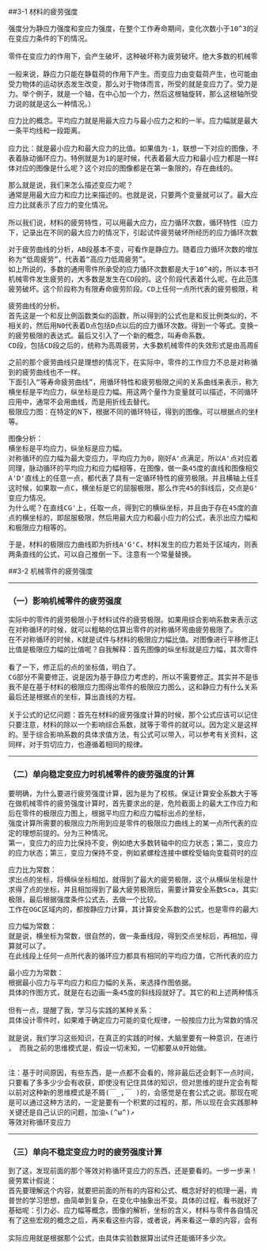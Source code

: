##3-1 材料的疲劳强度
<pre>
强度分为静应力强度和变应力强度，在整个工作寿命期间，变化次数小于10^3的通用零件，均按静应力强度计算，本章讨论的是
在变应力条件的下的情况。

零件在变应力的作用下，会产生破坏，这种破坏称为疲劳破坏。绝大多数的机械零件都是处在变应力的状态下工作的。

一般来说，静应力只能在静载荷的作用下产生。而变应力由变载荷产生，也可能由静载荷产生。（即使所受的是静应力，但是只要
受力物体的运动状态发生改变，那么对于物体而言，所受的就是变应力了。受力是对于物体而言，并非取决于你这个力是不是静应
力。举个例子，就是一个轴，在中心加一个力，然后这根轴旋转，那么这根轴所受的力就是变应力了。所以静载荷是可以产生变应
力说的就是这么一种情况。）
</pre>
<pre>
应力比的概念。平均应力就是用最大应力与最小应力之和的一半。应力幅就是最大应力与最小应力之差的一半。联想到图像，就是
一条平均线和一段距离。

应力比：就是最小应力和最大应力的比值。如果值为-1，联想一下对应的图像，不难理解，这是一个对称循环应力。如果为0，就代
表着脉动循环应力。特例就是为1的是时候，代表着最大应力和最小应力都是一样的，其实指的就是静应力了。那么脉动循环应力具
体对应的图像是什么呢？这个对应的图像都是在第一象限的，存在曲线的。
</pre>
<pre>
那么就是说，我们来怎么描述变应力呢？
通常是用最大应力和应力比来描述的。也就是说，只要两个变量就可以了。最大应力的本质是什么？就表示了变应力的大小，那么
应力比就表示了应力的变化情况。

所以我们说，材料的疲劳特性，可以用最大应力，应力循环次数，循环特性（应力比）来描述。通过实验，在应力比一定的情况
下，记录出在不同的最大应力的情况下，引起试件疲劳破坏所经历的应力循环次数N。由此可以联想一下，材料的疲劳特性曲线。
</pre>
<pre>
对于疲劳曲线的分析，AB段基本不变，可看作是静应力。随着应力循环次数的增加，最大应力减少。因为此时的N并不是太大， 所以
称为“低周疲劳”，代表着“高应力低周疲劳”。
如上所说的，多数的通用零件所承受的应力循环次数都是大于10^4的，所以本书不讨论低周疲劳问题。
机械零件发生疲劳的，大多数是发生在CD段的。这个阶段代表着什么呢，在此范围内，试件通过一定次数的变应力作用后，总会发生
疲劳破坏。这个阶段称为有限寿命疲劳阶段。CD上任何一点所代表的疲劳极限，称为有限寿命疲劳极限。
</pre>
<pre>
疲劳曲线的分析。
首先这是一个和反比例函数类似的函数，所以得到的公式也是和反比例类似的，不同变量的乘积是一个常量。公式里的m与C是和材料
相关的，然后用N0代表着D点包括D点以后的应力循环次数。得到一个等式。变换一下，就可以来求出在有限寿命区间的任意循环次数
的疲劳极限的表达式。最后又引入了一个新的概念，叫寿命系数。
CD段，包括CD段之后的，统称为高周疲劳，大多数机械零件的失效形式是由高周疲劳引起的。
</pre>
<pre>
之前的那个疲劳曲线只是理想的情况下，在实际中，零件的工作应力不总是对称循环的变应力，材料所受变应力的循环特性不同，得
到的疲劳曲线也不一样。
下面引入“等寿命疲劳曲线”，用循环特性和疲劳极限之间的关系曲线来表示，称为“等寿命疲劳曲线”。
横坐标是平均应力，纵坐标是应力幅。用这两个量作为变量就可以描述，不同循环特性的疲劳极限了。现实的进一步具体是，在工程
应用中，通常不会用曲线，而是用折线去替代。
极限应力图：在特定的N下，根据不同的循环特征，得到的图像。可以根据点的坐标的关系，得到一些具体的，比如说A点时对称循环
等。
</pre>
<pre>
图像分析：
横坐标是平均应力，纵坐标是应力幅。
对称循环的应力幅为最大变应力，平均应力为0，刚好A'点满足，所以A'点对应着对称循环极限。
同理，脉动循环的平均应力和应力幅相等，在图像，做一条45度的直线和图像相交的交点，就代表着脉动循环极限。就是D'点了。
A'D'直线上的任意一点，都代表了具有一定循环特性的疲劳极限。并且横轴上任意一点都代表了静应力，因为它们的应力幅为0。
这时候，如果取一点C，横坐标是它的屈服极限，那么作完45的斜线后，交点是G'，CG'上的点代表着，最大应力等于屈服极限的
变应力情况。
为什么呢？在直线CG'上，任取一点，得到它的横纵坐标，并且由于存在45度的直角边相等的情况，所以，横纵坐标之和是等于C
点的横坐标的，即屈服极限，然后用最大应力和最小应力的公式，表示出应力幅和平均应力，发现，这个上面的点，最大应力是
和极限应力相等的。
</pre>
<pre>
于是，材料的极限应力曲线即为折线A'G'C，材料发生的应力若处于区域内，则表示不发生破坏，反之。
两条直线的公式，可以自己推倒一下。注意有一个常量替换。
</pre>
##3-2 机械零件的疲劳强度
***
### （一）影响机械零件的疲劳强度
<pre>
实际中的零件的疲劳极限小于材料试件的疲劳极限。如果用综合影响系数来表示这两者的关系的话。
在对称循环的时候，就可以粗略的估算出零件的对称循环弯曲疲劳极限了。
在不对称循环的时候，K就是试件与材料的极限应力幅比值。对图像进行平移修正后，得到了零件的极限应力图。（为什么平移的
比值是极限应力幅的比值呢？自我解释：首先图像的纵坐标就是应力幅，其次零件的数值肯定是小的，如果按比例向下平移的话...）

看了一下，修正后的点的坐标值，明白了。
CG部分不需要修正，说是因为基于静应力考虑的，所以不需要修正。其实并不是很明白。静应力？为什么突然提到静应力？
我不是在基于材料的极限应力图得出零件的极限应力图么，这和静应力有什么关系。
最后还是根据点的坐标，算出直线的方程。

关于公式的记忆问题：首先在材料的疲劳强度计算的时候，那个公式应该可以记住，因为自己推导了一遍，那么，具体到零件的时候，
只要注意，材料的除以一个影响综合系数，就等于零件的就可以。因为定义是这样子的，具体到公式的每个系数，也应该是这个样子
的。至于综合影响系数的具体求值方法，有公式可以带入，可以参考有关资料，这里不做要求。
同样，对于剪切应力，也遵循着相同的规律。
</pre>
***
### （二）单向稳定变应力时机械零件的疲劳强度的计算
<pre>
要明确，为什么要进行疲劳强度计算，因为是为了校核。保证计算安全系数大于等于实际值。
在做机械零件的疲劳强度计算时，首先要求出的是，危险截面上的最大工作应力和最小工作应力，之后算出应力幅和平均应力。然
后在零件的极限应力图上，根据平均应力和应力幅标出点的坐标，
强度计算所需要的极限应力所用到应是零件的极限应力曲线上的某一点所代表的应力。所以，要进行转换，并且这些转换是有着一
定的理想前提的。分为三种情况。
第一，变应力的应力比保持不变，例如绝大多数转轴中的应力状态；第二，变应力的平均应力保持不变，例如振动着的受载弹簧中
的应力状态；第三，变应力保持不变，例如紧螺栓连接中螺栓受轴向变载荷时的应力状态。
</pre>
<pre>
应力比为常数：
求出点的坐标，将横纵坐标相加，就得到了最大的疲劳极限，这个从横纵坐标是什么，这个角度去用公式替换，就好了。
求得了点的坐标，并且相加得到了最大疲劳极限后，需要计算安全系数Sca，其实就是零件的最大疲劳极限去除以材料的最大疲劳
极限，最后根据强度条件公式去，去做一个比较。
工作在OGC区域内的，都按静应力计算，其计算安全系数的公式，也是零件的最大疲劳极限除以材料的最大疲劳极限。
</pre>
<pre>
应力幅为常数：
就是说，横坐标为常数，很自然的，做一条垂线段，得到交点坐标后，再相加，得到最大疲劳极限，再根据安全系数公式进行计
算就可以了。
在此线段上任何一点所代表的循环应力都具有相同的平均应力值，它所代表的应力值就是计算时所用的极限应力。
</pre>
<pre>
最小应力为常数：
根据最小应力与平均应力和应力幅的关系，来选择作图依据。
具体的作图方式，就是在右边画一条45度的斜线段就好了。其它的和上述两种情况类似也没有什么，要过多讨论的地方。

但有一点，提醒了我，学习与实践的某种关系：
具体设计零件时，如果难于确定应力可能的变化规律，一般按应力比为常数的情况考虑。

就是说，我们学习这些知识，在真正的实践的时候，大脑里要有一种意识，在进行设计时，应该从已有的规律出发，去解决问题
， 而我之前的思维模式是，假设一切未知，一切都要从0开始做。

</pre>
<pre>
注：基于时间原因，有些东西，是一点都不会看的，除非最后还会剩下一点时间，要有重点轻缓之分，其实我还是想看看的，因为
只要看了多多少少会有收获，即使没有记住具体的知识，但对思维的提升定会有帮助。
以前对这种新的思维模式是不屑(￣_,￣ )的，会感觉是在套公式之说。那现在呢，明白解决问题或者说是提升自己的一个途径
是可以通过这种方法的，一定是要有一个积累的过程的，那，所以现在会实践那种看似很low的方法，那方法没有高低之分，其实
关键还是自己认识的问题，加油↖(^ω^)↗
等效对称循环变应力
</pre>
***
### （三）单向不稳定变应力时的疲劳强度计算
<pre>
到了这，发现前面的那个等效对称循环变应力的东西，还是要看的。一步一步来！
疲劳累计假说：
首先要理解这个内容，就要把前面的所有的内容和公式、概念好好的梳理一遍，肯定是可以看的明白的。这里涉及到的思想还是
普世的学习思想，由简单到复杂，在变化中抽象出不变。具体的过程，看书就好了，即使论证过程忘了，但只要上面那些基础，什么
基础呢：引力必、应力幅等概念，图像的解析，坐标的含义，材料与零件各自情况的不同，包括一些综合影响系数什么的。
有了这些宏观的概念之后，再来看这些内容，或者说，再来看这一章的内容，会有不一样的收获。

实际应用就是根据那个公式，由具体实验数据算出试件还能循环多少次。

</pre>
